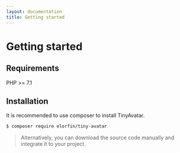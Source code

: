 ```yaml
---
layout: documentation
title: Getting started
---
```


# Getting started

## Requirements

PHP >= 7.1

## Installation

It is recommended to use composer to install TinyAvatar.

```bash
$ composer require elorfin/tiny-avatar
```

> Alternatively, you can download the source code manually and integrate it to your project.

